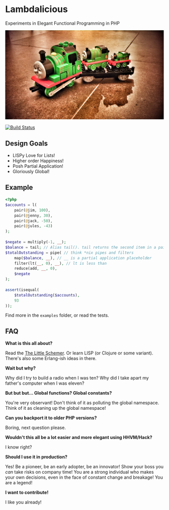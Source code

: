 # Lambdalicious

Experiments in Elegant Functional Programming in PHP

![Recursive Percy](docs/recursive_percy2.jpg "Recursive Percy")

[![Build Status](https://travis-ci.org/mathiasverraes/lambdalicious.svg)](https://travis-ci.org/mathiasverraes/lambdalicious)

## Design Goals

- LISPy Love for Lists!
- Higher order Happiness!
- Posh Partial Application!
- Gloriously Global!

## Example

```php
<?php
$accounts = l(
    pair(@jim, 100),
    pair(@jenny, 30),
    pair(@jack, -50),
    pair(@jules, -43)
);

$negate = multiply(-1, __);
$balance = tail; // Alias tail(). tail returns the second item in a pair
$totalOutstanding = pipe( // think *nix pipes and filters
    map($balance, __), // __ is a partial application placeholder
    filter(lt(__, 0), __), // lt is less than
    reduce(add, __, 0),
    $negate
);

assert(isequal(
    $totalOutstanding($accounts),
    93
));
```

Find more in the `examples` folder, or read the tests.

## FAQ

**What is this all about?**

Read the [The Little Schemer](http://www.amazon.com/gp/product/0262560992/ref=as_li_tl?ie=UTF8&camp=1789&creative=390957&creativeASIN=0262560992&linkCode=as2&tag=verraesnet-20&linkId=LWAZ2Z4LXEVNZNAH).
Or learn LISP (or Clojure or some variant). There's also some Erlang-ish ideas in there.

**Wait but why?**

Why did I try to build a radio when I was ten? Why did I take apart my father's computer when I was eleven?

**But but but... Global functions? Global constants?**

You're very observant! Don't think of it as polluting the global namespace. Think of it as cleaning up the global namespace!

**Can you backport it to older PHP versions?**

Boring, next question please.

**Wouldn't this all be a lot easier and more elegant using HHVM/Hack?**

I know right?

**Should I use it in production?**

Yes! Be a pioneer, be an early adopter, be an innovator! Show your boss you *can* take risks on company time! You are a
strong individual who makes your own decisions, even in the face of constant change and breakage! You are a legend!

**I want to contribute!**

I like you already!

